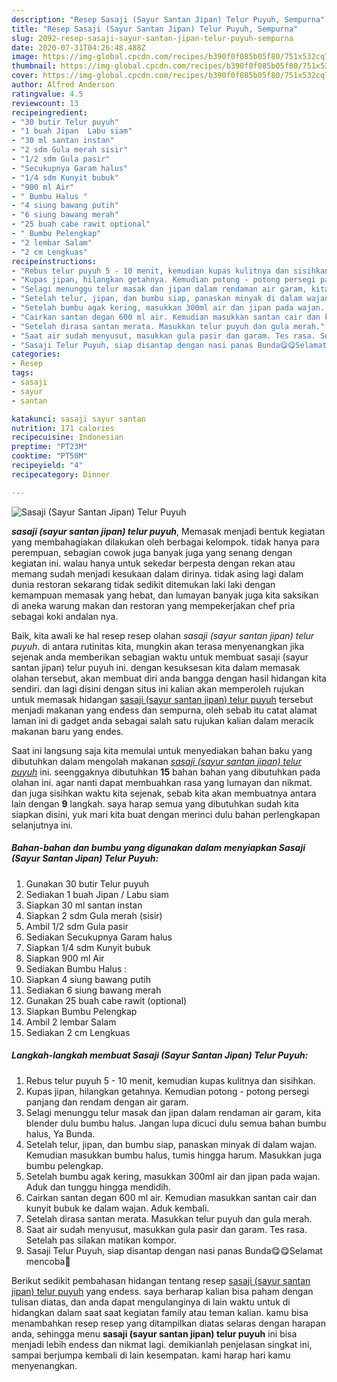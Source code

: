 ```yaml
---
description: "Resep Sasaji (Sayur Santan Jipan) Telur Puyuh, Sempurna"
title: "Resep Sasaji (Sayur Santan Jipan) Telur Puyuh, Sempurna"
slug: 2092-resep-sasaji-sayur-santan-jipan-telur-puyuh-sempurna
date: 2020-07-31T04:26:48.488Z
image: https://img-global.cpcdn.com/recipes/b390f0f085b05f80/751x532cq70/sasaji-sayur-santan-jipan-telur-puyuh-foto-resep-utama.jpg
thumbnail: https://img-global.cpcdn.com/recipes/b390f0f085b05f80/751x532cq70/sasaji-sayur-santan-jipan-telur-puyuh-foto-resep-utama.jpg
cover: https://img-global.cpcdn.com/recipes/b390f0f085b05f80/751x532cq70/sasaji-sayur-santan-jipan-telur-puyuh-foto-resep-utama.jpg
author: Alfred Anderson
ratingvalue: 4.5
reviewcount: 13
recipeingredient:
- "30 butir Telur puyuh"
- "1 buah Jipan  Labu siam"
- "30 ml santan instan"
- "2 sdm Gula merah sisir"
- "1/2 sdm Gula pasir"
- "Secukupnya Garam halus"
- "1/4 sdm Kunyit bubuk"
- "900 ml Air"
- " Bumbu Halus "
- "4 siung bawang putih"
- "6 siung bawang merah"
- "25 buah cabe rawit optional"
- " Bumbu Pelengkap"
- "2 lembar Salam"
- "2 cm Lengkuas"
recipeinstructions:
- "Rebus telur puyuh 5 - 10 menit, kemudian kupas kulitnya dan sisihkan."
- "Kupas jipan, hilangkan getahnya. Kemudian potong - potong persegi panjang dan rendam dengan air garam."
- "Selagi menunggu telur masak dan jipan dalam rendaman air garam, kita blender dulu bumbu halus. Jangan lupa dicuci dulu semua bahan bumbu halus, Ya Bunda."
- "Setelah telur, jipan, dan bumbu siap, panaskan minyak di dalam wajan. Kemudian masukkan bumbu halus, tumis hingga harum. Masukkan juga bumbu pelengkap."
- "Setelah bumbu agak kering, masukkan 300ml air dan jipan pada wajan. Aduk dan tunggu hingga mendidih."
- "Cairkan santan degan 600 ml air. Kemudian masukkan santan cair dan kunyit bubuk ke dalam wajan. Aduk kembali."
- "Setelah dirasa santan merata. Masukkan telur puyuh dan gula merah."
- "Saat air sudah menyusut, masukkan gula pasir dan garam. Tes rasa. Setelah pas silakan matikan kompor."
- "Sasaji Telur Puyuh, siap disantap dengan nasi panas Bunda😋😋Selamat mencoba🤗"
categories:
- Resep
tags:
- sasaji
- sayur
- santan

katakunci: sasaji sayur santan 
nutrition: 171 calories
recipecuisine: Indonesian
preptime: "PT23M"
cooktime: "PT50M"
recipeyield: "4"
recipecategory: Dinner

---
```



![Sasaji (Sayur Santan Jipan) Telur Puyuh](https://img-global.cpcdn.com/recipes/b390f0f085b05f80/751x532cq70/sasaji-sayur-santan-jipan-telur-puyuh-foto-resep-utama.jpg)

<b><i>sasaji (sayur santan jipan) telur puyuh</i></b>, Memasak menjadi bentuk kegiatan yang membahagiakan dilakukan oleh berbagai kelompok. tidak hanya para perempuan, sebagian cowok juga banyak juga yang senang dengan kegiatan ini. walau hanya untuk sekedar berpesta dengan rekan atau memang sudah menjadi kesukaan dalam dirinya. tidak asing lagi dalam dunia restoran sekarang tidak sedikit ditemukan laki laki dengan kemampuan memasak yang hebat, dan lumayan banyak juga kita saksikan di aneka warung makan dan restoran yang mempekerjakan chef pria sebagai koki andalan nya.



Baik, kita awali ke hal resep resep olahan <i>sasaji (sayur santan jipan) telur puyuh</i>. di antara rutinitas kita, mungkin akan terasa menyenangkan jika sejenak anda memberikan sebagian waktu untuk membuat sasaji (sayur santan jipan) telur puyuh ini. dengan kesuksesan kita dalam memasak olahan tersebut, akan membuat diri anda bangga dengan hasil hidangan kita sendiri. dan lagi disini dengan situs ini kalian akan memperoleh rujukan untuk memasak hidangan <u>sasaji (sayur santan jipan) telur puyuh</u> tersebut menjadi makanan yang endess dan sempurna, oleh sebab itu catat alamat laman ini di gadget anda sebagai salah satu rujukan kalian dalam meracik makanan baru yang endes.


Saat ini langsung saja kita memulai untuk menyediakan bahan baku yang dibutuhkan dalam mengolah makanan <u><i>sasaji (sayur santan jipan) telur puyuh</i></u> ini. seenggaknya dibutuhkan <b>15</b> bahan bahan yang dibutuhkan pada olahan ini. agar nanti dapat membuahkan rasa yang lumayan dan nikmat. dan juga sisihkan waktu kita sejenak, sebab kita akan membuatnya antara lain dengan <b>9</b> langkah. saya harap semua yang dibutuhkan sudah kita siapkan disini, yuk mari kita buat dengan merinci dulu bahan perlengkapan selanjutnya ini.

<!--inarticleads1-->

##### Bahan-bahan dan bumbu yang digunakan dalam menyiapkan Sasaji (Sayur Santan Jipan) Telur Puyuh:

1. Gunakan 30 butir Telur puyuh
1. Sediakan 1 buah Jipan / Labu siam
1. Siapkan 30 ml santan instan
1. Siapkan 2 sdm Gula merah (sisir)
1. Ambil 1/2 sdm Gula pasir
1. Sediakan Secukupnya Garam halus
1. Siapkan 1/4 sdm Kunyit bubuk
1. Siapkan 900 ml Air
1. Sediakan  Bumbu Halus :
1. Siapkan 4 siung bawang putih
1. Sediakan 6 siung bawang merah
1. Gunakan 25 buah cabe rawit (optional)
1. Siapkan  Bumbu Pelengkap
1. Ambil 2 lembar Salam
1. Sediakan 2 cm Lengkuas




<!--inarticleads2-->

##### Langkah-langkah membuat Sasaji (Sayur Santan Jipan) Telur Puyuh:

1. Rebus telur puyuh 5 - 10 menit, kemudian kupas kulitnya dan sisihkan.
1. Kupas jipan, hilangkan getahnya. Kemudian potong - potong persegi panjang dan rendam dengan air garam.
1. Selagi menunggu telur masak dan jipan dalam rendaman air garam, kita blender dulu bumbu halus. Jangan lupa dicuci dulu semua bahan bumbu halus, Ya Bunda.
1. Setelah telur, jipan, dan bumbu siap, panaskan minyak di dalam wajan. Kemudian masukkan bumbu halus, tumis hingga harum. Masukkan juga bumbu pelengkap.
1. Setelah bumbu agak kering, masukkan 300ml air dan jipan pada wajan. Aduk dan tunggu hingga mendidih.
1. Cairkan santan degan 600 ml air. Kemudian masukkan santan cair dan kunyit bubuk ke dalam wajan. Aduk kembali.
1. Setelah dirasa santan merata. Masukkan telur puyuh dan gula merah.
1. Saat air sudah menyusut, masukkan gula pasir dan garam. Tes rasa. Setelah pas silakan matikan kompor.
1. Sasaji Telur Puyuh, siap disantap dengan nasi panas Bunda😋😋Selamat mencoba🤗




Berikut sedikit pembahasan hidangan tentang resep <u>sasaji (sayur santan jipan) telur puyuh</u> yang endess. saya berharap kalian bisa paham dengan tulisan diatas, dan anda dapat mengulanginya di lain waktu untuk di hidangkan dalam saat saat kegiatan family atau teman kalian. kamu bisa menambahkan resep resep yang ditampilkan diatas selaras dengan harapan anda, sehingga menu <b>sasaji (sayur santan jipan) telur puyuh</b> ini bisa menjadi lebih endess dan nikmat lagi. demikianlah penjelasan singkat ini, sampai berjumpa kembali di lain kesempatan. kami harap hari kamu menyenangkan.
